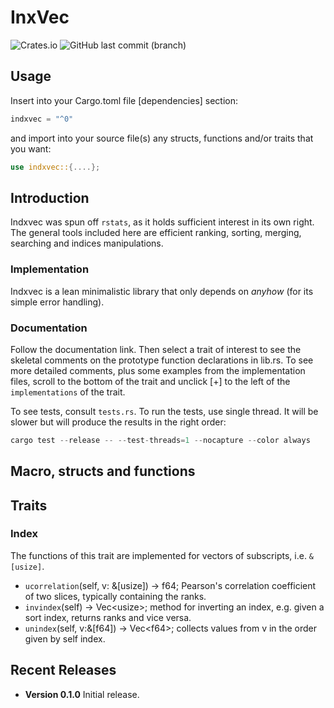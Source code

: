 # InxVec

![Crates.io](https://img.shields.io/crates/v/indxvec?logo=rust) ![GitHub last commit (branch)](https://img.shields.io/github/last-commit/liborty/indxvec/HEAD?logo=github)  

## Usage

Insert into your Cargo.toml file [dependencies] section:

```rust
indxvec = "^0" 
```

and import into your source file(s) any structs, functions and/or traits that you want:

```rust
use indxvec::{....};
```

## Introduction

Indxvec was spun off `rstats`, as it holds sufficient interest in its own right. The general tools included here are efficient ranking, sorting, merging, searching and indices manipulations.

### Implementation

Indxvec is a lean minimalistic library that only depends on *anyhow* (for its simple error handling).

### Documentation

Follow the documentation link. Then select a trait of interest to see the skeletal comments on the prototype function declarations in lib.rs. To see more detailed comments, plus some examples from the implementation files, scroll to the bottom of the trait and unclick [+] to the left of the `implementations` of the trait. 

To see tests, consult `tests.rs`. To run the tests, use single thread. It will be slower but will produce the results in the right order:

```rust
cargo test --release -- --test-threads=1 --nocapture --color always
```

## Macro, structs and functions

## Traits

### Index

The functions of this trait are implemented for vectors of subscripts, i.e. `&[usize]`.

* `ucorrelation`(self, v: &[usize]) -> f64; Pearson's correlation coefficient of two slices, typically containing the ranks.  
* `invindex`(self) -> Vec\<usize\>; method for inverting an index, e.g. given a sort index, returns ranks and vice versa.
* `unindex`(self, v:&[f64]) -> Vec\<f64\>; collects values from v in the order given by self index.

## Recent Releases

* **Version 0.1.0** Initial release.

